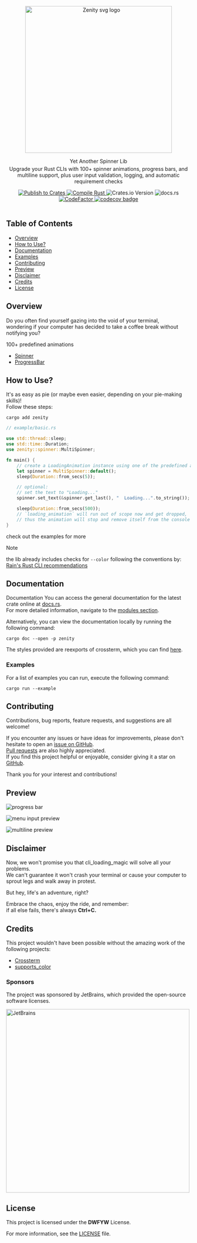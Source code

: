 <!--suppress HtmlDeprecatedAttribute -->
<div align="center">
  <img src="images/ZENITY.svg" alt="Zenity svg logo" width="400" >
<p>Yet Another Spinner Lib</p>
<p style="margin-top: -10px;">Upgrade your Rust CLIs with 100+ spinner animations, progress bars, and multiline support, plus user input validation, logging, and automatic requirement checks</p>
  <a href="https://github.com/Arteiii/zenity/actions/workflows/publish_crate.yml">
    <img src="https://github.com/Arteiii/zenity/actions/workflows/publish_crate.yml/badge.svg" alt="Publish to Crates">
  </a>
  <a href="https://github.com/Arteiii/zenity/actions/workflows/release_examples.yml">
    <img src="https://github.com/Arteiii/zenity/actions/workflows/release_examples.yml/badge.svg" alt="Compile Rust">
  </a>
  <img src="https://img.shields.io/crates/v/zenity" alt="Crates.io Version">
  <img src="https://img.shields.io/docsrs/zenity" alt="docs.rs">
  <br>
  <a href="https://www.codefactor.io/repository/github/arteiii/zenity">
    <img src="https://www.codefactor.io/repository/github/arteiii/zenity/badge" alt="CodeFactor">
  </a>
  <a href="https://codecov.io/gh/Arteiii/zenity" > 
    <img src="https://codecov.io/gh/Arteiii/zenity/graph/badge.svg?token=CHEG2ZD0LW" alt="codecov badge"/> 
  </a>
  <br>
  <br>
</div>

## Table of Contents

- [Overview](#overview)
- [How to Use?](#how-to-use)
- [Documentation](#documentation)
- [Examples](#examples)
- [Contributing](#contributing)
- [Preview](#preview)
- [Disclaimer](#disclaimer)
- [Credits](#credits)
- [License](#license)


## Overview
Do you often find yourself gazing into the void of your terminal,  
wondering if your computer has decided to take a coffee break without notifying you?

100+ predefined animations

- [Spinner](https://docs.rs/zenity/latest/zenity/spinner/frames/struct.Frames.html)
- [ProgressBar](https://docs.rs/zenity/latest/zenity/progress/frames/struct.Frames.html)

## How to Use?

It's as easy as pie (or maybe even easier, depending on your pie-making skills)!  
Follow these steps:

````shell
cargo add zenity
````

```rust
// example/basic.rs

use std::thread::sleep;
use std::time::Duration;
use zenity::spinner::MultiSpinner;

fn main() {
    // create a LoadingAnimation instance using one of the predefined animations
    let spinner = MultiSpinner::default();
    sleep(Duration::from_secs(5));

    // optional:
    // set the text to "Loading..."
    spinner.set_text(&spinner.get_last(), "  Loading...".to_string());

    sleep(Duration::from_secs(500));
    // `loading_animation` will run out of scope now and get dropped,
    // thus the animation will stop and remove itself from the console
}
```

check out the examples for more

> [!NOTE]
> the lib already includes checks for `--color` following the conventions
  by:
  [Rain's Rust CLI recommendations](https://rust-cli-recommendations.sunshowers.io/colors.html#general-recommendations)

## Documentation

Documentation
You can access the general documentation for the latest crate online
at [docs.rs](https://docs.rs/zenity/latest/zenity/).  
For more detailed information, navigate to the [modules section](https://docs.rs/zenity/latest/zenity/#modules).

Alternatively, you can view the documentation locally by running the following command:

```shell
cargo doc --open -p zenity
```

The styles provided are reexports of crossterm,
which you can find [here](https://docs.rs/crossterm/latest/crossterm/style/index.html).

### Examples

For a list of examples you can run, execute the following command:

```shell
cargo run --example
```

## Contributing

Contributions, bug reports, feature requests, and suggestions are all welcome!

If you encounter any issues or have ideas for improvements, please don't hesitate to open
an [issue on GitHub](https://github.com/Arteiii/zenity/issues/new).  
[Pull requests](https://github.com/Arteiii/zenity/pulls) are also highly appreciated.  
If you find this project helpful or enjoyable, consider giving it a star on [GitHub](https://github.com/Arteiii/zenity).

Thank you for your interest and contributions!

## Preview

![progress bar](images/rustrover64_WupAJU44Lu.gif)

![menu input preview](images/rustrover64_Qgn5icero6.gif)

![multiline preview](images/rustrover64_4bzlv2mWxK.gif)

## Disclaimer

Now, we won't promise you that cli_loading_magic will solve all your problems.  
We can't guarantee it won't crash your terminal or cause your computer to sprout legs and walk away in protest.

But hey, life's an adventure, right?

Embrace the chaos, enjoy the ride, and remember:  
if all else fails, there's always **Ctrl+C.**

## Credits

This project wouldn't have been possible without the amazing work of the following projects:

- [Crossterm](https://github.com/crossterm-rs/crossterm)
- [supports_color](https://docs.rs/supports-color/latest/supports_color/)

### Sponsors 

The project was sponsored by JetBrains, which provided the open-source software licenses.

<a href="https://www.jetbrains.com/">
  <img src="https://resources.jetbrains.com/storage/products/company/brand/logos/jetbrains.png" width="500" alt="JetBrains">
</a>

## License

This project is licensed under the **DWFYW** License.

For more information, see the [LICENSE](LICENSE) file.
